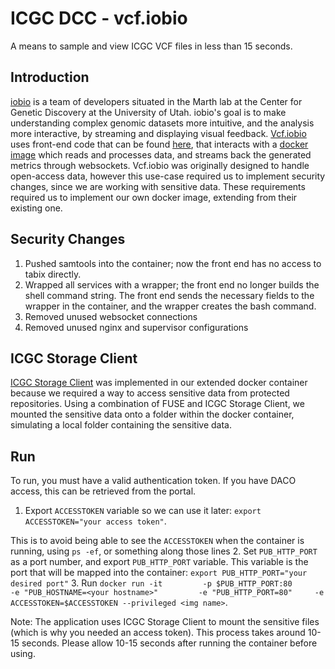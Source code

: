 ICGC DCC - vcf.iobio
===

A means to sample and view ICGC VCF files in less than 15 seconds.

Introduction
---
[iobio](http://iobio.io/) is a team of developers situated in the Marth lab at the Center for Genetic Discovery at the University of Utah. iobio's goal is to make understanding complex genomic datasets more intuitive, and the analysis more interactive, by streaming and displaying visual feedback. [Vcf.iobio](http://vcf.iobio.io/) uses front-end code that can be found [here](https://github.com/tonydisera/vcf.iobio.io), that interacts with a [docker image](https://hub.docker.com/r/qiaoy/iobio-bundle.vcf-iobio/) which reads and processes data, and streams back the generated metrics through websockets. Vcf.iobio was originally designed to handle open-access data, however this use-case required us to implement security changes, since we are working with sensitive data. These requirements required us to implement our own docker image, extending from their existing one.

Security Changes
---
 1. Pushed samtools into the container; now the front end has no access to tabix directly.
 2. Wrapped all services with a wrapper; the front end no longer builds the shell command string. The front end sends the necessary fields to the wrapper in the container, and the wrapper creates the bash command.
 3. Removed unused websocket connections
 4. Removed unused nginx and supervisor configurations 

ICGC Storage Client
---
[ICGC Storage Client](https://hub.docker.com/r/icgc/icgc-storage-client/) was implemented in our extended docker container because we required a way to access sensitive data from protected repositories. Using a combination of FUSE and ICGC Storage Client, we mounted the sensitive data onto a folder within the docker container, simulating a local folder containing the sensitive data.

Run
---
To run, you must have a valid authentication token. If you have DACO access, this can be retrieved from the portal.
 1. Export `ACCESSTOKEN` variable so we can use it later: `export ACCESSTOKEN="your access token"`.

 This is to avoid being able to see the `ACCESSTOKEN` when the container is running, using `ps -ef`, or something along those lines
 2. Set `PUB_HTTP_PORT` as a port number, and export `PUB_HTTP_PORT` variable. This variable is the port that will be mapped into the container: `export PUB_HTTP_PORT="your desired port"`
 3. Run `docker run -it         -p $PUB_HTTP_PORT:80         -e "PUB_HOSTNAME=<your hostname>"         -e "PUB_HTTP_PORT=80"     -e ACCESSTOKEN=$ACCESSTOKEN --privileged <img name>`.

Note: The application uses ICGC Storage Client to mount the sensitive files (which is why you needed an access token). This process takes around 10-15 seconds. Please allow 10-15 seconds after running the container before using.
